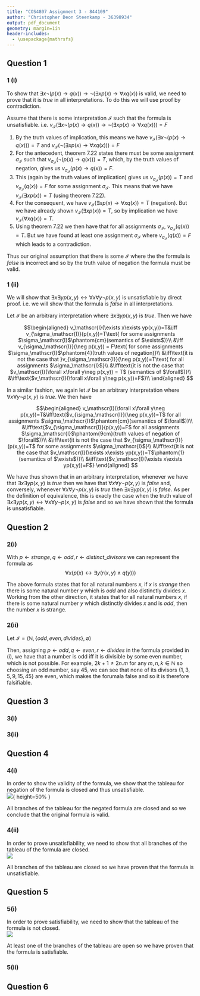 ```yaml
---
title: "COS4807 Assignment 3 - 844109"
author: "Christopher Deon Steenkamp - 36398934"
output: pdf_document
geometry: margin=1in
header-includes:
  - \usepackage{mathrsfs}
---
```

## Question 1

### 1 (i)

To show that $\exists x\neg(p(x)\rightarrow q(x))\rightarrow\neg(\exists xp(x)\rightarrow \forall xq(x))$ is valid, we need to prove that it is $true$ in all interpretations. To do this we will use proof by contradiction.

Assume that there is some interpretation $\mathscr{I}$ such that the formula is unsatisfiable. i.e. $v_\mathscr{I}(\exists x\neg(p(x)\rightarrow q(x))\rightarrow\neg(\exists xp(x)\rightarrow \forall xq(x)))=F$

1. By the truth values of implication, this means we have $v_\mathscr{I}(\exists x\neg(p(x)\rightarrow q(x)))=T$ and $v_\mathscr{I}( \neg(\exists xp(x)\rightarrow \forall xq(x)))=F$
1. For the antecedent, theorem 7.22 states there must be some assignment $\sigma_\mathscr{I}$ such that $v_{\sigma_\mathscr{I}}(\neg(p(x)\rightarrow q(x)))=T$, which, by the truth values of negation, gives us $v_{\sigma_\mathscr{I}}(p(x)\rightarrow q(x))=F$.
1. This (again by the truth values of implication) gives us $v_{\sigma_\mathscr{I}}(p(x))=T$ and $v_{\sigma_\mathscr{I}}(q(x))=F$ for some assignment $\sigma_\mathscr{I}$. This means that we have $v_\mathscr{I}(\exists xp(x)) = T$ (using theorem 7.22).
1. For the consequent, we have $v_\mathscr{I}(\exists xp(x)\rightarrow \forall xq(x))=T$ (negation). But we have already shown $v_\mathscr{I}(\exists xp(x)) = T$, so by implication we have $v_\mathscr{I}(\forall xq(x))=T$.
1. Using theorem 7.22 we then have that for all assignments $\sigma_\mathscr{I}$, $v_{\sigma_\mathscr{I}}(q(x))=T$. But we have found at least one assignment $\sigma_\mathscr{I}$ where $v_{\sigma_\mathscr{I}}(q(x))=F$ which leads to a contradiction.

Thus our original assumption that there is some $\mathscr{I}$ where the the formula is $false$ is incorrect and so by the truth value of negation the formula must be valid.

### 1 (ii)

We will show that $\exists x\exists yp(x,y)\leftrightarrow\forall x\forall y\neg p(x,y)$ is unsatisfiable by direct proof. i.e. we will show that the formula is $false$ in all interpretations.

Let $\mathscr{I}$ be an arbitrary interpretation where $\exists x\exists yp(x,y)$ is $true$. Then we have

$$\begin{aligned}
v_\mathscr{I}(\exists x\exists yp(x,y))=T&\iff v_{\sigma_\mathscr{I}}(p(x,y))=T\text{ for some assignments $\sigma_\mathscr{I}$\phantom{cm}(semantics of $\exists$)}\\
&\iff v_{\sigma_\mathscr{I}}(\neg p(x,y)) = F\text{ for some assignments $\sigma_\mathscr{I}$\phantom{4}(truth values of negation)}\\
&\iff\text{it is not the case that }v_{\sigma_\mathscr{I}}(\neg p(x,y))=T\text{ for all assignments $\sigma_\mathscr{I}$}\\
&\iff\text{it is not the case that $v_\mathscr{I}(\forall x\forall y\neg p(x,y)) = T$ (semantics of $\forall$)}\\
&\iff\text{$v_\mathscr{I}(\forall x\forall y\neg p(x,y))=F$}\\
\end{aligned}
$$

In a similar fashion, we again let $\mathscr{I}$ be an arbitrary interpretation where $\forall x\forall y\neg p(x,y)$ is $true$. We then have

$$\begin{aligned}
v_\mathscr{I}(\forall x\forall y\neg p(x,y))=T&\iff\text{$v_{\sigma_\mathscr{I}}(\neg p(x,y))=T$ for all assignments $\sigma_\mathscr{I}$\phantom{cm}(semantics of $\forall$)}\\
&\iff\text{$v_{\sigma_\mathscr{I}}(p(x,y))=F$ for all assignments $\sigma_\mathscr{I}$\phantom{9cm}(truth values of negation of $\forall$)}\\
&\iff\text{it is not the case that $v_{\sigma_\mathscr{I}}(p(x,y))=T$ for some assignments $\sigma_\mathscr{I}$}\\
&\iff\text{it is not the case that $v_\mathscr{I}(\exists x\exists yp(x,y))=T$\phantom{1}(semantics of $\exists$)}\\
&\iff\text{$v_\mathscr{I}(\exists x\exists yp(x,y))=F$}
\end{aligned}
$$

We have thus shown that in an arbitrary interpretation, whenever we have that $\exists x\exists yp(x,y)$ is $true$ then we have that $\forall x\forall y\neg p(x,y)$ is $false$ and, conversely, whenever $\forall x\forall y\neg p(x,y)$ is $true$ then $\exists x\exists yp(x,y)$ is $false$. As per the definition of equivalence, this is exacly the case when the truth value of $\exists x\exists yp(x,y)\leftrightarrow\forall x\forall y\neg p(x,y)$ is $false$ and so we have shown that the formula is unsatisfiable.

## Question 2

### 2(i)

With $p \leftarrow strange, q \leftarrow odd, r \leftarrow distinct\_divisors$ we can represent the formula as $$\forall x(p(x) \leftrightarrow \exists y(r(x,y)\land q(y)))$$

The above formula states that for all natural numbers $x$, if $x$ is $strange$ then there is some natural number $y$ which is $odd$ and also distinctly divides $x$. Working from the other direction, it states that for all natural numbers $x$, if there is some natural number $y$ which distinctly divides $x$ and is $odd$, then the number $x$ is strange.

### 2(ii)

Let $\mathscr{I} = (\mathbb{N}, \{odd, even, divides\}, \emptyset)$

Then, assigning $p \leftarrow odd, q \leftarrow even, r \leftarrow divides$ in the formula provided in (i), we have that a number is odd iff it is divisible by some even number, which is not possible. For example, $2k+1 \neq 2n.m$ for any $m,n,k \in \mathbb{N}$ so choosing an odd number, say $45$, we can see that none of its divisors $\{1, 3, 5, 9, 15, 45\}$ are even, which makes the forumala false and so it is therefore falsifiable.

## Question 3

### 3(i)

### 3(ii)

## Question 4

### 4(i)

In order to show the validity of the formula, we show that the tableau for  negation of the formula is closed and thus unsatisfiable.\
![ ](q4.1.dot.svg){ height=50% }

All branches of the tableau for the negated formula are closed and so we conclude that the original formula is valid.

### 4(ii)

In order to prove unsatisfiability, we need to show that all branches of the tableau of the formula are closed.\
![ ](q4.2.dot.svg)

All branches of the tableau are closed so we have proven that the formula is unsatisfiable.

## Question 5

### 5(i)

In order to prove satisfiability, we need to show that the tableau of the formula is not closed.\
![ ](q5.1.dot.svg)

At least one of the branches of the tableau are open so we have proven that the formula is satisfiable.

### 5(ii)

## Question 6
